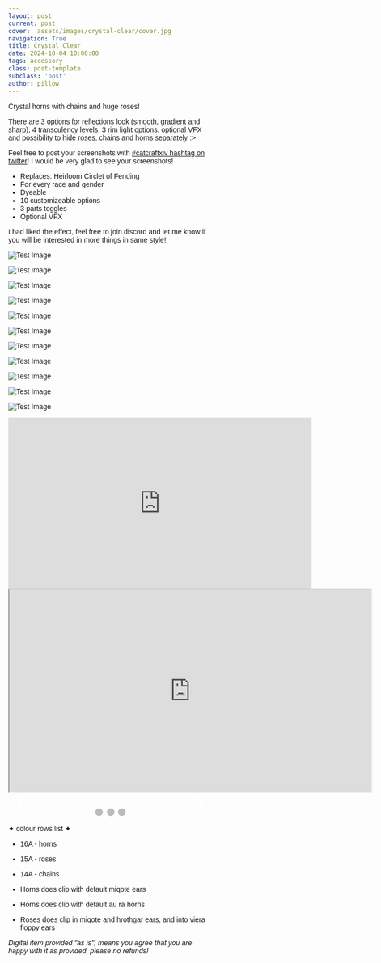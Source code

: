```yaml
---
layout: post
current: post
cover:  assets/images/crystal-clear/cover.jpg
navigation: True
title: Crystal Clear
date: 2024-10-04 10:00:00
tags: accessory
class: post-template
subclass: 'post'
author: pillow
---
```


Crystal horns with chains and huge roses!

There are 3 options for reflections look (smooth, gradient and sharp), 4 transculency levels, 3 rim light options, optional VFX and possibility to hide roses, chains and horns separately :>

Feel free to post your screenshots with [#catcraftxiv hashtag on twitter](https://x.com/hashtag/catcraftxiv?src=hashtag_click)! I would be very glad to see your screenshots!

- Replaces: Heirloom Circlet of Fending
- For every race and gender
- Dyeable
- 10 customizeable options
- 3 parts toggles
- Optional VFX

I had liked the effect, feel free to join discord and let me know if you will be interested in more things in same style!

<p><img src="assets/images/crystal-clear/cover.jpg" alt="Test Image" /></p>
<p><img src="assets/images/crystal-clear/pic1.jpg" alt="Test Image" /></p>
<p><img src="assets/images/crystal-clear/pic2.jpg" alt="Test Image" /></p>
<p><img src="assets/images/crystal-clear/pic3.jpg" alt="Test Image" /></p>
<p><img src="assets/images/crystal-clear/pic4.jpg" alt="Test Image" /></p>
<p><img src="assets/images/crystal-clear/pic5.jpg" alt="Test Image" /></p>
<p><img src="assets/images/crystal-clear/pic5-1.jpg" alt="Test Image" /></p>
<p><img src="assets/images/crystal-clear/pic6.jpg" alt="Test Image" /></p>
<p><img src="assets/images/crystal-clear/pic7.jpg" alt="Test Image" /></p>
<p><img src="assets/images/crystal-clear/pic8.jpg" alt="Test Image" /></p>
<p><img src="assets/images/crystal-clear/pic9.jpg" alt="Test Image" /></p>
<iframe src="https://www.youtube.com/embed/BYw_YHksPd0" width="600" height="338" frameborder="0" webkitallowfullscreen mozallowfullscreen allowfullscreen></iframe>
<iframe width="720" height="405" src="https://www.youtube.com/embed/eZVIe0Nvj5Y" webkitallowfullscreen mozallowfullscreen allowfullscreen></iframe> 

<style>
* {box-sizing: border-box}
body {font-family: Verdana, sans-serif; margin:0}
.mySlides {display: none}
img {vertical-align: middle;}

/* Slideshow container */
.slideshow-container {
  max-width: 1000px;
  position: relative;
  margin: auto;
}

/* Next & previous buttons */
.prev, .next {
  cursor: pointer;
  position: absolute;
  top: 50%;
  width: auto;
  padding: 16px;
  margin-top: -22px;
  color: white;
  font-weight: bold;
  font-size: 18px;
  transition: 0.6s ease;
  border-radius: 0 3px 3px 0;
  user-select: none;
}

/* Position the "next button" to the right */
.next {
  right: 0;
  border-radius: 3px 0 0 3px;
}

/* On hover, add a black background color with a little bit see-through */
.prev:hover, .next:hover {
  background-color: rgba(0,0,0,0.8);
}

/* Caption text */
.text {
  color: #f2f2f2;
  font-size: 15px;
  padding: 8px 12px;
  position: absolute;
  bottom: 8px;
  width: 100%;
  text-align: center;
}

/* Number text (1/3 etc) */
.numbertext {
  color: #f2f2f2;
  font-size: 12px;
  padding: 8px 12px;
  position: absolute;
  top: 0;
}

/* The dots/bullets/indicators */
.dot {
  cursor: pointer;
  height: 15px;
  width: 15px;
  margin: 0 2px;
  background-color: #bbb;
  border-radius: 50%;
  display: inline-block;
  transition: background-color 0.6s ease;
}

.active, .dot:hover {
  background-color: #717171;
}

/* Fading animation */
.fade {
  animation-name: fade;
  animation-duration: 1.5s;
}

@keyframes fade {
  from {opacity: .4} 
  to {opacity: 1}
}

/* On smaller screens, decrease text size */
@media only screen and (max-width: 300px) {
  .prev, .next,.text {font-size: 11px}
}
</style>
</head>
<body>

<div class="slideshow-container">

<div class="mySlides fade">
  <div class="numbertext">1 / 3</div>
  <img src="assets/images/crystal-clear/pic1.jpg" style="width:100%">
  <div class="text">Caption Text</div>
</div>

<div class="mySlides fade">
  <div class="numbertext">2 / 3</div>
  <img src="assets/images/crystal-clear/pic2.jpg" style="width:100%">
  <div class="text">Caption Two</div>
</div>

<div class="mySlides fade">
  <div class="numbertext">3 / 3</div>
  <img src="assets/images/crystal-clear/pic3.jpg" style="width:100%">
  <div class="text">Caption Three</div>
</div>

<a class="prev" onclick="plusSlides(-1)">❮</a>
<a class="next" onclick="plusSlides(1)">❯</a>

</div>
<br>

<div style="text-align:center">
  <span class="dot" onclick="currentSlide(1)"></span> 
  <span class="dot" onclick="currentSlide(2)"></span> 
  <span class="dot" onclick="currentSlide(3)"></span> 
</div>

<script>
let slideIndex = 1;
showSlides(slideIndex);

function plusSlides(n) {
  showSlides(slideIndex += n);
}

function currentSlide(n) {
  showSlides(slideIndex = n);
}

function showSlides(n) {
  let i;
  let slides = document.getElementsByClassName("mySlides");
  let dots = document.getElementsByClassName("dot");
  if (n > slides.length) {slideIndex = 1}    
  if (n < 1) {slideIndex = slides.length}
  for (i = 0; i < slides.length; i++) {
    slides[i].style.display = "none";  
  }
  for (i = 0; i < dots.length; i++) {
    dots[i].className = dots[i].className.replace(" active", "");
  }
  slides[slideIndex-1].style.display = "block";  
  dots[slideIndex-1].className += " active";
}
</script>

✦ colour rows list ✦

- 16A - horns
- 15A - roses
- 14A - chains

- Horns does clip with default miqote ears
- Horns does clip with default au ra horns
- Roses does clip in miqote and hrothgar ears, and into viera floppy ears

*Digital item provided "as is", means you agree that you are happy with it as provided, please no refunds!*


